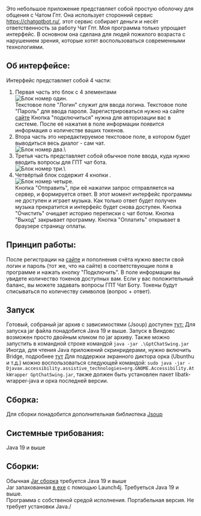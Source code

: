 Это небольшое приложение представляет собой простую оболочку для общения с Чатом Гпт. Она использует сторонний сервис https://chatgptbot.ru/, этот сервис собирает деньги и несёт ответственность за работу Чат Гпт. Моя программа только упрощает интерфейс. В основном она сделана для людей пожилого возраста с нарушением зрения, которые хотят воспользоваться современными технологиями.

## Об интерфейсе:
Интерфейс представляет собой 4 части:
1. Первая часть это блок с 4 элементами\
![Блок номер один](https://mygemorr.ru/pic/gptswing/1.png).\
Текстовое поле "Логин" служит для ввода логина.
Текстовое поле "Пароль" для ввода пароля.
Зарегистрироваться нужно на сайте [сайте](https://chatgptbot.ru/)
Кнопка "подключиться" нужна для авторизации вас в системе. После её нажатия в поле информации появится информация о количестве ваших токенов.
2. Втора часть это нередактируемое текстовое поле, в котором будет выводиться весь диалог - сам чат.\
![Блок номер два](https://mygemorr.ru/pic/gptswing/2.png).\
3. Третья часть представляет собой обычное поле ввода, куда нужно вводить вопросы для ГПТ чат бота.\
![Блок номер три](https://mygemorr.ru/pic/gptswing/3.png).\
4. Четвёртый блок содержит 4 кнопки .\
![Блок номер четыре](https://mygemorr.ru/pic/gptswing/4.png).\
Кнопка "Отправить", при её нажатии запрос отправляется на сервер, и формируется ответ. В этот момент интерфейс программы не доступен и играет музыка. Как только ответ будет получен музыка прекратится и интерфейс будет снова доступен.
Кнопка "Очистить" очищает историю переписки с чат ботом.
Кнопка "Выход" закрывает программу.
Кнопка "Оплатить" открывает в браузере страницу оплаты.

## Принцип работы:
После регистрации на [сайте](https://chatgptbot.ru/) и пополнения счёта нужно ввести свой логин и пароль (тот же, что на сайте) в соответствующие поля в программе и нажать кнопку "Подключить". В поле информации вы увидете количество токенов доступных вам. Если у вас положительный баланс, вы можете задавать вопросы ГПТ Чат Боту. Токены будут списываться по количеству символов (вопрос + ответ).
## Запуск
Готовый, собраный jar архив с зависимостями (Jsoup) доступен [тут:](https://github.com/AlexanderPanshin/GptChatSwing/blob/master/out/artifacts/GptChatSwing_jar/GptChatSwing.jar)
Для запуска jar файла понадобится Java 19 и выше.
Запуск в Виндовс возможен просто двойным кликом по jar архиву.
Также можно запустить в командной строке командой
`java -jar .\GptChatSwing.jar`
Иногда, для чтения Java приложений скринридерами, нужно включить Bridge, подробнее [тут](https://docs.oracle.com/javase/8/docs/technotes/guides/access/enable_and_test.html)
Для поддержки экранного диктора орка (Ubunthu и т.д.) можно воспользоваться следующей командой:
`sudo java -jar -Djavax.accessibility.assistive_technologies=org.GNOME.Accessibility.AtkWrapper GptChatSwing.jar`,
также должен быть установлен пакет libatk-wrapper-java
и орка последней версии.

## Сборка:
Для сборки понадобится дополнительная библиотека [Jsoup](https://jsoup.org/)

## Системные трибования:
Java 19 и выше

## Сборки:
Обычная [Jar сборка](https://github.com/AlexanderPanshin/GptChatSwing/blob/master/out/artifacts/GptChatSwing_jar/GptChatSwing.jar) требуется Java 19 и выше\
Jar запакованная [в exe](https://github.com/AlexanderPanshin/GptChatSwing/blob/master/out/artifacts/GptChatSwing_jar/GptChatSwing.exe) с помощью Launch4j. Требуеться Java 19 и выше.\
Программа с собственой средой исполнения. Портабельная версия. Не требует установки Java./
